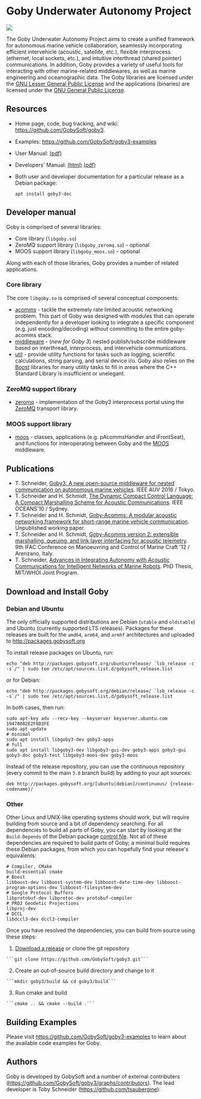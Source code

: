 # Goby Underwater Autonomy Project

![](../images/gobysoft_logo_image_only_medium.png)

The Goby Underwater Autonomy Project aims to create a unified framework for autonomous marine vehicle collaboration, seamlessly incorporating efficient intervehicle (acoustic, satellite, etc.), flexible interprocess (ethernet, local sockets, etc.), and intuitive interthread (shared pointer) communications. In addition, Goby provides a variety of useful tools for interacting with other marine-related middlewares, as well as marine engineering and oceanographic data. The Goby libraries are licensed under the [GNU Lesser General Public License](http://www.gnu.org/licenses/lgpl.html) and the applications (binaries) are licensed under the [GNU General Public License](http://www.gnu.org/licenses/gpl.html).

## Resources

  * Home page, code, bug tracking, and wiki: https://github.com/GobySoft/goby3.
  * Examples: <https://github.com/GobySoft/goby3-examples>
  * User Manual: [(pdf)](http://gobysoft.org/dl/goby3-user-manual.pdf)
  * Developers' Manual: [(html)](http://gobysoft.org/doc/3.0) [(pdf)](http://gobysoft.org/dl/goby3-dev.pdf)
  * Both user and developer documentation for a particular release as a Debian package:

    ```apt install goby3-doc```

## Developer manual

Goby is comprised of several libraries:

  * Core library (`libgoby.so`)
  * ZeroMQ support library (`libgoby_zeromq.so`) - optional
  * MOOS support library (`libgoby_moos.so`) - optional

Along with each of those libraries, Goby provides a number of related applications.

### Core library

The core `libgoby.so` is comprised of several conceptual components:

  * [acomms](doc100_acomms.md) - tackle the extremely rate limited acoustic networking problem. This part of Goby was designed with modules that can operate independently for a developer looking to integrate a specific component (e.g. just encoding/decoding) without committing to the entire goby-acomms stack.
  * [middleware](doc200_middleware.md) - (*new for Goby 3*) nested publish/subscribe middleware based on interthread, interprocess, and intervehicle communications.
  * [util](doc300_util.md) - provide utility functions for tasks such as logging, scientific calculations, string parsing, and serial device i/o. Goby also relies on the [Boost](http://www.boost.org) libraries for many utility tasks to fill in areas where the C++ Standard Library is insufficient or unelegant.

### ZeroMQ support library

  * [zeromq](doc500_zeromq.md) - implementation of the Goby3 interprocess portal using the [ZeroMQ](https://zeromq.org/) transport library.

### MOOS support library

  * [moos](doc600_moos.md) - classes, applications (e.g. pAcommsHandler and iFrontSeat), and functions for interoperating between Goby and the [MOOS](https://github.com/themoos/core-moos) middleware.

## Publications

  * T. Schneider, [Goby3: A new open-source middleware for nested communication on autonomous marine vehicles](http://gobysoft.org/dl/schneider-auv-2016-goby3.pdf). IEEE AUV 2016 / Tokyo.
  * T. Schneider and H. Schmidt, [The Dynamic Compact Control Language: A Compact Marshalling Scheme for Acoustic Communications](http://gobysoft.org/dl/dccl_oceans10.pdf). IEEE OCEANS'10 / Sydney.
  * T. Schneider and H. Schmidt, [Goby-Acomms: A modular acoustic networking framework for short-range marine vehicle communication](http://gobysoft.org/dl/goby-acomms1.pdf). Unpublished working paper.
  * T. Schneider and H. Schmidt, [Goby-Acomms version 2: extensible marshalling, queuing, and link layer interfacing for acoustic telemetry](http://gobysoft.org/dl/mcmc2012_goby2.pdf). 9th IFAC Conference on Manoeuvring and Control of Marine Craft '12 / Arenzano, Italy.
  * T. Schneider, [Advances in Integrating Autonomy with Acoustic Communications for Intelligent Networks of Marine Robots](http://gobysoft.org/dl/schneider-toby-final-phd-thesis-online.pdf). PhD Thesis, MIT/WHOI Joint Program.

## Download and Install Goby

### Debian and Ubuntu

The only officially supported distributions are Debian (`stable` and `oldstable`) and Ubuntu (currently supported LTS releases). Packages for these releases are built for the `amd64`, `arm64`, and `armhf` architectures and uploaded to http://packages.gobysoft.org

To install release packages on Ubuntu, run:
```
echo "deb http://packages.gobysoft.org/ubuntu/release/ `lsb_release -c -s`/" | sudo tee /etc/apt/sources.list.d/gobysoft_release.list
```

or for Debian:
```
echo "deb http://packages.gobysoft.org/debian/release/ `lsb_release -c -s`/" | sudo tee /etc/apt/sources.list.d/gobysoft_release.list
```

In both cases, then run:

```
sudo apt-key adv --recv-key --keyserver keyserver.ubuntu.com 19478082E2F8D3FE
sudo apt update
# minimal
sudo apt install libgoby3-dev goby3-apps
# full
sudo apt install libgoby3-dev libgoby3-gui-dev goby3-apps goby3-gui goby3-doc goby3-test libgoby3-moos-dev goby3-moos
```

Instead of the release repository, you can use the continuous repository (every commit to the main `3.0` branch build) by adding to your apt sources:

```
deb http://packages.gobysoft.org/[ubuntu|debian]/continuous/ {release-codename}/
```

### Other

Other Linux and UNIX-like operating systems should work, but will require building from source and a bit of dependency searching. For all dependencies to build all parts of Goby, you can start by looking at the `Build-Depends` of the Debian package [control file](https://github.com/GobySoft/goby-debian/blob/3.0/control). Not all of these dependencies are required to build parts of Goby; a minimal build requires these Debian packages, from which you can hopefully find your release's equivalents:

```
# Compiler, CMake
build-essential cmake
# Boost
libboost-dev libboost-system-dev libboost-date-time-dev libboost-program-options-dev libboost-filesystem-dev
# Google Protocol Buffers
libprotobuf-dev libprotoc-dev protobuf-compiler
# PROJ Geodetic Projections
libproj-dev
# DCCL
libdccl3-dev dccl3-compiler
```

Once you have resolved the dependencies, you can build from source using these steps:

   1. [Download a release](https://github.com/GobySoft/goby3/releases) or clone the git repository

    ```git clone https://github.com/GobySoft/goby3.git```

   2. Create an out-of-source build directory and change to it

    ```mkdir goby3/build && cd goby3/build```

   3. Run cmake and build

    ```cmake .. && cmake --build .```

## Building Examples

Please visit <https://github.com/GobySoft/goby3-examples> to learn about the available code examples for Goby.

## Authors

Goby is developed by GobySoft and a number of external contributers (https://github.com/GobySoft/goby3/graphs/contributors). The lead developer is Toby Schneider (https://github.com/tsaubergine).
